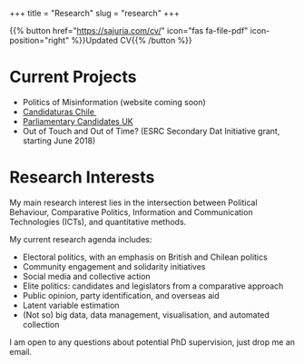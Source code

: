 +++
title = "Research"
slug = "research"
+++

{{% button href="https://sajuria.com/cv/" icon="fas fa-file-pdf" icon-position="right" %}}Updated CV{{% /button %}} 

# Current Projects

  - Politics of Misinformation (website coming soon)
  - [Candidaturas Chile ][1]
  - [Parliamentary Candidates UK][2]
  - Out of Touch and Out of Time? (ESRC Secondary Dat Initiative grant, starting June 2018)



# Research Interests

My main research interest lies in the intersection between Political Behaviour, Comparative Politics, Information and Communication Technologies (ICTs), and quantitative methods.

My current research agenda includes:

  - Electoral politics, with an emphasis on British and Chilean politics
  - Community engagement and solidarity initiatives
  - Social media and collective action
  - Elite politics: candidates and legislators from a comparative approach
  - Public opinion, party identification, and overseas aid
  - Latent variable estimation
  - (Not so) big data, data management, visualisation, and automated collection

I am open to any questions about potential PhD supervision, just drop me an email.

 [1]: http://www.candidaturaschile.cl
 [2]: http://www.parliamentarycandidates.org
 [3]: https://sajuria.com/cv/